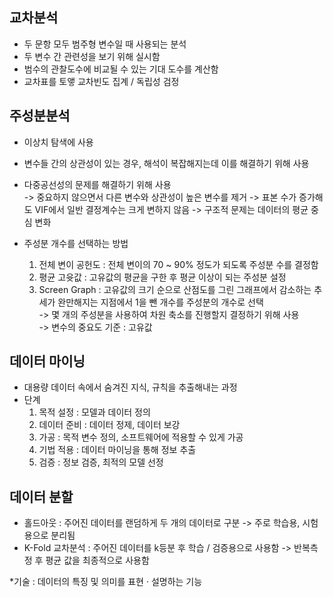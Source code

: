 ## 교차분석
- 두 문항 모두 범주형 변수일 때 사용되는 분석
- 두 변수 간 관련성을 보기 위해 실시함
- 범수의 관찰도수에 비교될 수 있는 기대 도수를 계산함
- 교차표를 토앻 교차빈도 집계 / 독립성 검정

## 주성분분석
- 이상치 탐색에 사용
- 변수들 간의 상관성이 있는 경우, 해석이 복잡해지는데 이를 해결하기 위해 사용
- 다중공선성의 문제를 해결하기 위해 사용  
  -> 중요하지 않으면서 다른 변수와 상관성이 높은 변수를 제거
  -> 표본 수가 증가해도 VIF에서 일반 결정계수는 크게 변하지 않음
  -> 구조적 문제는 데이터의 평균 중심 변화

- 주성분 개수를 선택하는 방법
  1) 전체 변이 공헌도 : 전체 변이의 70 ~ 90% 정도가 되도록 주성분 수를 결정함
  2) 평균 고윳값 : 고유값의 평균을 구한 후 평균 이상이 되는 주성분 설정
  3) Screen Graph : 고유값의 크기 순으로 산점도를 그린 그래프에서 감소하는 추세가 완만해지는 지점에서 1을 뺀 개수를 주성분의 개수로 선택  
    -> 몇 개의 주성분을 사용하여 차원 축소를 진행할지 결정하기 위해 사용  
    -> 변수의 중요도 기준 : 고유값

## 데이터 마이닝

  - 대용량 데이터 속에서 숨겨진 지식, 규칙을 추출해내는 과정
  - 단계
    1) 목적 설정 : 모델과 데이터 정의
    2) 데이터 준비 : 데이터 정제, 데이터 보강
    3) 가공 : 목적 변수 정의, 소프트웨어에 적용할 수 있게 가공
    4) 기법 적용 : 데이터 마이닝을 통해 정보 추출
    5) 검증 : 정보 검증, 최적의 모델 선정

## 데이터 분할
  - 홀드아웃 : 주어진 데이터를 랜덤하게 두 개의 데이터로 구분
    -> 주로 학습용, 시험용으로 분리됨
  - K-Fold 교차분석 : 주어진 데이터를 k등분 후 학습 / 검증용으로 사용함
    -> 반복측정 후 평균 값을 최종적으로 사용함

  *기술 : 데이터의 특징 및 의미를 표현 · 설명하는 기능
